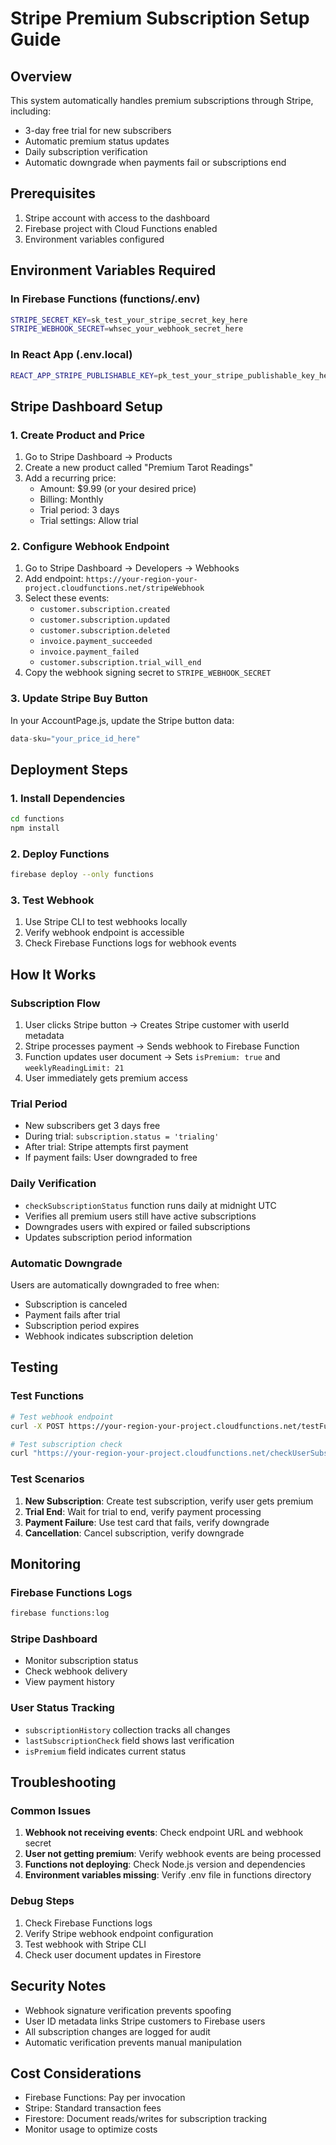 # Stripe Premium Subscription Setup Guide

## Overview
This system automatically handles premium subscriptions through Stripe, including:
- 3-day free trial for new subscribers
- Automatic premium status updates
- Daily subscription verification
- Automatic downgrade when payments fail or subscriptions end

## Prerequisites
1. Stripe account with access to the dashboard
2. Firebase project with Cloud Functions enabled
3. Environment variables configured

## Environment Variables Required

### In Firebase Functions (functions/.env)
```bash
STRIPE_SECRET_KEY=sk_test_your_stripe_secret_key_here
STRIPE_WEBHOOK_SECRET=whsec_your_webhook_secret_here
```

### In React App (.env.local)
```bash
REACT_APP_STRIPE_PUBLISHABLE_KEY=pk_test_your_stripe_publishable_key_here
```

## Stripe Dashboard Setup

### 1. Create Product and Price
1. Go to Stripe Dashboard → Products
2. Create a new product called "Premium Tarot Readings"
3. Add a recurring price:
   - Amount: $9.99 (or your desired price)
   - Billing: Monthly
   - Trial period: 3 days
   - Trial settings: Allow trial

### 2. Configure Webhook Endpoint
1. Go to Stripe Dashboard → Developers → Webhooks
2. Add endpoint: `https://your-region-your-project.cloudfunctions.net/stripeWebhook`
3. Select these events:
   - `customer.subscription.created`
   - `customer.subscription.updated`
   - `customer.subscription.deleted`
   - `invoice.payment_succeeded`
   - `invoice.payment_failed`
   - `customer.subscription.trial_will_end`
4. Copy the webhook signing secret to `STRIPE_WEBHOOK_SECRET`

### 3. Update Stripe Buy Button
In your AccountPage.js, update the Stripe button data:
```javascript
data-sku="your_price_id_here"
```

## Deployment Steps

### 1. Install Dependencies
```bash
cd functions
npm install
```

### 2. Deploy Functions
```bash
firebase deploy --only functions
```

### 3. Test Webhook
1. Use Stripe CLI to test webhooks locally
2. Verify webhook endpoint is accessible
3. Check Firebase Functions logs for webhook events

## How It Works

### Subscription Flow
1. User clicks Stripe button → Creates Stripe customer with userId metadata
2. Stripe processes payment → Sends webhook to Firebase Function
3. Function updates user document → Sets `isPremium: true` and `weeklyReadingLimit: 21`
4. User immediately gets premium access

### Trial Period
- New subscribers get 3 days free
- During trial: `subscription.status = 'trialing'`
- After trial: Stripe attempts first payment
- If payment fails: User downgraded to free

### Daily Verification
- `checkSubscriptionStatus` function runs daily at midnight UTC
- Verifies all premium users still have active subscriptions
- Downgrades users with expired or failed subscriptions
- Updates subscription period information

### Automatic Downgrade
Users are automatically downgraded to free when:
- Subscription is canceled
- Payment fails after trial
- Subscription period expires
- Webhook indicates subscription deletion

## Testing

### Test Functions
```bash
# Test webhook endpoint
curl -X POST https://your-region-your-project.cloudfunctions.net/testFunction

# Test subscription check
curl "https://your-region-your-project.cloudfunctions.net/checkUserSubscription?userId=test_user_id"
```

### Test Scenarios
1. **New Subscription**: Create test subscription, verify user gets premium
2. **Trial End**: Wait for trial to end, verify payment processing
3. **Payment Failure**: Use test card that fails, verify downgrade
4. **Cancellation**: Cancel subscription, verify downgrade

## Monitoring

### Firebase Functions Logs
```bash
firebase functions:log
```

### Stripe Dashboard
- Monitor subscription status
- Check webhook delivery
- View payment history

### User Status Tracking
- `subscriptionHistory` collection tracks all changes
- `lastSubscriptionCheck` field shows last verification
- `isPremium` field indicates current status

## Troubleshooting

### Common Issues
1. **Webhook not receiving events**: Check endpoint URL and webhook secret
2. **User not getting premium**: Verify webhook events are being processed
3. **Functions not deploying**: Check Node.js version and dependencies
4. **Environment variables missing**: Verify .env file in functions directory

### Debug Steps
1. Check Firebase Functions logs
2. Verify Stripe webhook endpoint configuration
3. Test webhook with Stripe CLI
4. Check user document updates in Firestore

## Security Notes
- Webhook signature verification prevents spoofing
- User ID metadata links Stripe customers to Firebase users
- All subscription changes are logged for audit
- Automatic verification prevents manual manipulation

## Cost Considerations
- Firebase Functions: Pay per invocation
- Stripe: Standard transaction fees
- Firestore: Document reads/writes for subscription tracking
- Monitor usage to optimize costs
